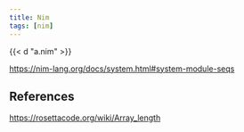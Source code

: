 ```yaml
---
title: Nim
tags: [nim]
---
```


{{< d "a.nim" >}}

<https://nim-lang.org/docs/system.html#system-module-seqs>

## References

<https://rosettacode.org/wiki/Array_length>
